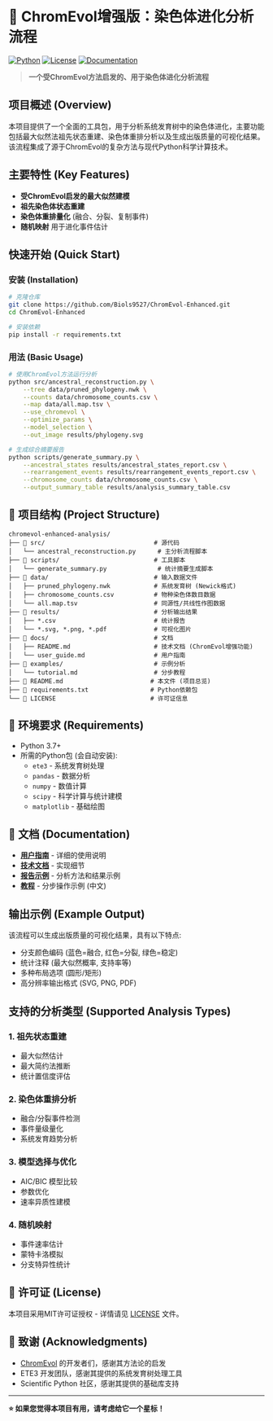 # 🧬 ChromEvol增强版：染色体进化分析流程

[![Python](https://img.shields.io/badge/Python-3.7+-blue.svg)](https://www.python.org/downloads/)
[![License](https://img.shields.io/badge/License-MIT-green.svg)](LICENSE)
[![Documentation](https://img.shields.io/badge/docs-latest-brightgreen.svg)](docs/)

> **一个受ChromEvol方法启发的、用于染色体进化分析流程**

## 项目概述 (Overview)

本项目提供了一个全面的工具包，用于分析系统发育树中的染色体进化，主要功能包括最大似然法祖先状态重建、染色体重排分析以及生成出版质量的可视化结果。该流程集成了源于ChromEvol的复杂方法与现代Python科学计算技术。

## 主要特性 (Key Features)

- **受ChromEvol启发的最大似然建模**
- **祖先染色体状态重建**
- **染色体重排量化** (融合、分裂、复制事件)
- **随机映射** 用于进化事件估计

## 快速开始 (Quick Start)

### 安装 (Installation)

```bash
# 克隆仓库
git clone https://github.com/Biols9527/ChromEvol-Enhanced.git
cd ChromEvol-Enhanced

# 安装依赖
pip install -r requirements.txt
```

### 用法 (Basic Usage)

```bash
# 使用ChromEvol方法运行分析
python src/ancestral_reconstruction.py \
    --tree data/pruned_phylogeny.nwk \
    --counts data/chromosome_counts.csv \
    --map data/all.map.tsv \
    --use_chromevol \
    --optimize_params \
    --model_selection \
    --out_image results/phylogeny.svg

# 生成综合摘要报告
python scripts/generate_summary.py \
    --ancestral_states results/ancestral_states_report.csv \
    --rearrangement_events results/rearrangement_events_report.csv \
    --chromosome_counts data/chromosome_counts.csv \
    --output_summary_table results/analysis_summary_table.csv
```

## 📁 项目结构 (Project Structure)

```
chromevol-enhanced-analysis/
├── 📂 src/                              # 源代码
│   └── ancestral_reconstruction.py      # 主分析流程脚本
├── 📂 scripts/                          # 工具脚本
│   └── generate_summary.py              # 统计摘要生成脚本
├── 📂 data/                             # 输入数据文件
│   ├── pruned_phylogeny.nwk            # 系统发育树 (Newick格式)
│   ├── chromosome_counts.csv           # 物种染色体数目数据
│   └── all.map.tsv                     # 同源性/共线性作图数据
├── 📂 results/                          # 分析输出结果
│   ├── *.csv                           # 统计报告
│   └── *.svg, *.png, *.pdf             # 可视化图片
├── 📂 docs/                             # 文档
│   ├── README.md                       # 技术文档 (ChromEvol增强功能)
│   └── user_guide.md                   # 用户指南
├── 📂 examples/                         # 示例分析
│   └── tutorial.md                     # 分步教程
├── 📄 README.md                        # 本文件 (项目总览)
├── 📄 requirements.txt                 # Python依赖包
└── 📄 LICENSE                          # 许可证信息
```

## 🔧 环境要求 (Requirements)

- Python 3.7+
- 所需的Python包 (会自动安装):
  - `ete3` - 系统发育树处理
  - `pandas` - 数据分析
  - `numpy` - 数值计算
  - `scipy` - 科学计算与统计建模
  - `matplotlib` - 基础绘图

## 📖 文档 (Documentation)

- **[用户指南](docs/user_guide.md)** - 详细的使用说明
- **[技术文档](docs/ChromEvol_Enhancement_README.md)** - 实现细节
- **[报告示例](docs/evolutionary_analysis_report.md)** - 分析方法和结果示例
- **[教程](examples/tutorial.md)** - 分步操作示例 (中文)

## 输出示例 (Example Output)

该流程可以生成出版质量的可视化结果，具有以下特点:
- 分支颜色编码 (蓝色=融合, 红色=分裂, 绿色=稳定)
- 统计注释 (最大似然概率, 支持率等)
- 多种布局选项 (圆形/矩形)
- 高分辨率输出格式 (SVG, PNG, PDF)

## 支持的分析类型 (Supported Analysis Types)

### 1. 祖先状态重建
- 最大似然估计
- 最大简约法推断
- 统计置信度评估

### 2. 染色体重排分析
- 融合/分裂事件检测
- 事件量级量化
- 系统发育趋势分析

### 3. 模型选择与优化
- AIC/BIC 模型比较
- 参数优化
- 速率异质性建模

### 4. 随机映射
- 事件速率估计
- 蒙特卡洛模拟
- 分支特异性统计

## 📄 许可证 (License)

本项目采用MIT许可证授权 - 详情请见 [LICENSE](LICENSE) 文件。

## 🙏 致谢 (Acknowledgments)

- [ChromEvol](https://github.com/anatshafir1/chromevol) 的开发者们，感谢其方法论的启发
- ETE3 开发团队，感谢其提供的系统发育树处理工具
- Scientific Python 社区，感谢其提供的基础库支持

---

**⭐ 如果您觉得本项目有用，请考虑给它一个星标！**
